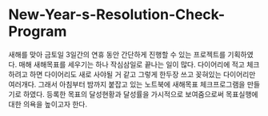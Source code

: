 # New-Year-s-Resolution-Check-Program
새해를 맞아 금토일 3일간의 연휴 동안 간단하게 진행할 수 있는 프로젝트를 기획하였다.
매해 새해목표를 세우기는 하나 작심삼일로 끝나는 일이 많다.
다이어리에 적고 체크하려고 하면 다이어리도 새로 사야될 거 같고 그렇게 한두장 쓰고 꽂혀있는 다이어리만 여러개다.
그래서 아침부터 밤까지 붙잡고 있는 노트북에 새해목표 체크프로그램을 만들기로 하였다.
등록한 목표의 달성현황과 달성률을 가시적으로 보여줌으로써 목표실행에 대한 의욕을 높이고자 한다.
